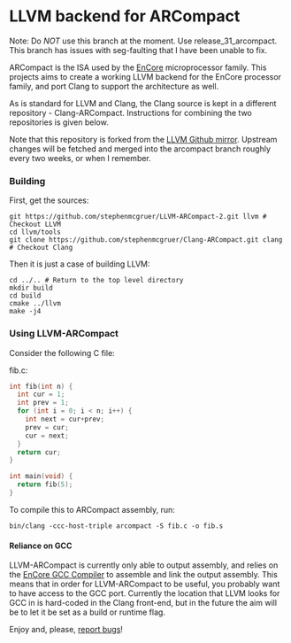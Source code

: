 # LLVM backend for ARCompact #

Note: Do *NOT* use this branch at the moment. Use release_31_arcompact. This
branch has issues with seg-faulting that I have been unable to fix.

ARCompact is the ISA used by the
[EnCore](http://groups.inf.ed.ac.uk/pasta/hw_encore.html) microprocessor
family. This projects aims to create a working LLVM backend for the EnCore
processor family, and port Clang to support the architecture as well.

As is standard for LLVM and Clang, the Clang source is kept in a different
repository - Clang-ARCompact. Instructions for combining the two repositories
is given below.

Note that this repository is forked from the [LLVM Github
mirror](https://github.com/llvm-mirror/llvm). Upstream changes will be fetched
and merged into the arcompact branch roughly every two weeks, or when I
remember.

### Building ###

First, get the sources:

    git https://github.com/stephenmcgruer/LLVM-ARCompact-2.git llvm # Checkout LLVM
    cd llvm/tools
    git clone https://github.com/stephenmcgruer/Clang-ARCompact.git clang # Checkout Clang

Then it is just a case of building LLVM:

    cd ../.. # Return to the top level directory
    mkdir build
    cd build
    cmake ../llvm
    make -j4
    
### Using LLVM-ARCompact ###
    
Consider the following C file:

fib.c:

```c
int fib(int n) {
  int cur = 1;
  int prev = 1;
  for (int i = 0; i < n; i++) {
    int next = cur+prev;
    prev = cur;
    cur = next;
  }
  return cur;
}

int main(void) {
  return fib(5);
}
```

To compile this to ARCompact assembly, run:

    bin/clang -ccc-host-triple arcompact -S fib.c -o fib.s

#### Reliance on GCC ####

LLVM-ARCompact is currently only able to output assembly, and relies on the
[EnCore GCC Compiler](http://groups.inf.ed.ac.uk/pasta/tools_gcc.html) to
assemble and link the output assembly. This means that in order for
LLVM-ARCompact to be useful, you probably want to have access to the GCC port.
Currently the location that LLVM looks for GCC in is hard-coded in the Clang
front-end, but in the future the aim will be to let it be set as a build or
runtime flag.

Enjoy and, please, [report bugs](https://github.com/llvm-arcompact-2/llvm-arcompact-2/issues)!

